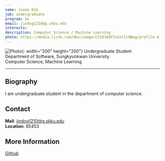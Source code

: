 ```yaml
---
name: Jiwoo Kim
job: undergraduate
program: bs
email: jindog1210@g.skku.edu
interests:
description: Computer Science / Machine Learning
photo: https://media.licdn.com/dms/image/C5103AQF5zGxtIcQBwg/profile-displayphoto-shrink_200_200/0?e=1574899200&v=beta&t=enFQiPZ24ahXFrq6zx-gZIoJ8nWl4_BlBXmrSLptTvg
---
```


![Photo](https://media.licdn.com/dms/image/C5103AQF5zGxtIcQBwg/profile-displayphoto-shrink_200_200/0?e=1574899200&v=beta&t=enFQiPZ24ahXFrq6zx-gZIoJ8nWl4_BlBXmrSLptTvg){: width="200" height="200"}
Undergraduate Student<br>Department of Software, Sungkyunkwan University<br>Computer Science, Machine Learning

<hr>

## Biography
I am undergraduate student in the department of computer science.

## Contact
**Mail**:   jindog1210@g.skku.edu<br>
**Location**: 85453

## More Information
[Github](https://github.com/JiwooKimAR)
